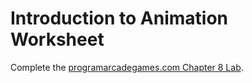 # Introduction to Animation Worksheet

Complete the [programarcadegames.com Chapter 8 Lab](http://programarcadegames.com/worksheets/show_file.php?file=worksheet_08.php&lang=en).